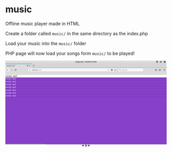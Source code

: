 # music
Offline music player made in HTML

Create a folder called `music/` in the same directory as the index.php

Load your music into the `music/` folder

PHP page will now load your songs form `music/` to be played!

![screenshot](img/img.png)